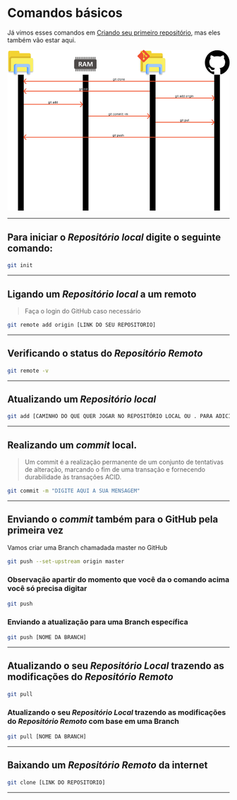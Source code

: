 # Comandos básicos

Já vimos esses comandos em [Criando seu primeiro repositório](./criando_seu_primeiro_repo.md), mas eles também vão estar aqui.

![Básico de Git](./Imagens/basico_git.png)

---

## Para iniciar o *Repositório local* digite o seguinte comando:

```bash
git init
```

---

## Ligando um *Repositório local* a um remoto

> Faça o login do GitHub caso necessário

```bash
git remote add origin [LINK DO SEU REPOSITORIO]
```

---

## Verificando o status do *Repositório Remoto*

```bash
git remote -v
```

---

## Atualizando um *Repositório local*

```bash
git add [CAMINHO DO QUE QUER JOGAR NO REPOSITÓRIO LOCAL OU . PARA ADICIONAR TODOS ARQUIVOS QUE FORAM ALTERADOS ]
```

---

## Realizando um *commit* local.

> Um commit é a realização permanente de um conjunto de tentativas de alteração, marcando o fim de uma transação e fornecendo durabilidade às transações ACID.

```bash
git commit -m "DIGITE AQUI A SUA MENSAGEM"
```

---

## Enviando o *commit* também para o GitHub pela primeira vez

Vamos criar uma Branch chamadada master no GitHub

```bash
git push --set-upstream origin master
```

### Observação apartir do momento que você da o comando acima você só precisa digitar

```bash
git push
```

### Enviando a atualização para uma Branch específica

```bash
git push [NOME DA BRANCH]
```

---

## Atualizando o seu *Repositório Local* trazendo as modificações do *Repositório Remoto*

```bash
git pull
```

### Atualizando o seu *Repositório Local* trazendo as modificações do *Repositório Remoto* com base em uma Branch

```bash
git pull [NOME DA BRANCH]
```

---

## Baixando um *Repositório Remoto* da internet

```bash
git clone [LINK DO REPOSITORIO]
```


---